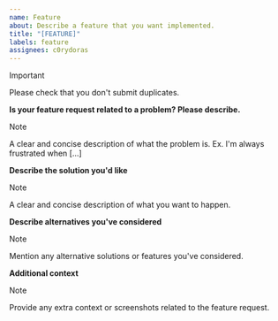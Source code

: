 ```yaml
---
name: Feature
about: Describe a feature that you want implemented.
title: "[FEATURE]"
labels: feature
assignees: c0rydoras
---
```


> [!IMPORTANT]
> Please check that you don't submit duplicates.

**Is your feature request related to a problem? Please describe.**

> [!NOTE]
> A clear and concise description of what the problem is. Ex. I'm always frustrated when [...]

**Describe the solution you'd like**

> [!NOTE]
> A clear and concise description of what you want to happen.

**Describe alternatives you've considered**

> [!NOTE]
> Mention any alternative solutions or features you've considered.

**Additional context**

> [!NOTE]
> Provide any extra context or screenshots related to the feature request.

